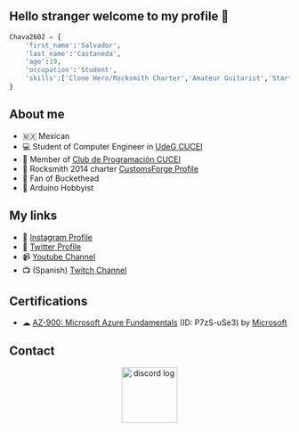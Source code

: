 ## Hello stranger welcome to my profile 👀

```python
Chava2602 = {
    'first_name':'Salvador',
    'last_name':'Castaneda',
    'age':19,
    'occupation':'Student',
    'skills':['Clone Hero/Rocksmith Charter','Amateur Guitarist','Starter in Azure','Arduino']
}
```

## About me
- 🇲🇽 Mexican
- 💻 Student of Computer Engineer in [UdeG CUCEI](http://www.cucei.udg.mx)
- 🧐 Member of [Club de Programación CUCEI](https://programacion-cucei.club)
- 🎸 Rocksmith 2014 charter [CustomsForge Profile](https://ignition4.customsforge.com/profile/Chava2602)
- 🐓 Fan of Buckethead
- 🤖 Arduino Hobbyist

## My links
- 📸 [Instagram Profile](https://www.instagram.com/chava.2602/)
- 🐣 [Twitter Profile](https://twitter.com/Chava2602)
- 📹 [Youtube Channel](https://www.youtube.com/channel/UCrEqw6lvFmyKZUinkyg2o2Q)
- 📺 (Spanish) [Twitch Channel](https://www.twitch.tv/chava_2602)

## Certifications
- ☁ [AZ-900: Microsoft Azure Fundamentals](http://verify.certiport.com/) (ID: P7zS-uSe3) by [Microsoft](https://docs.microsoft.com/en-us/learn/certifications/exams/az-900)

## Contact
<p align="center">
<a href="https://discord.com/users/1005200307380297728"> <img width ="100" alt="discord log" src="https://user-images.githubusercontent.com/70974733/183151406-169b0b84-7cf9-404b-a480-2a57decc70cb.png">

